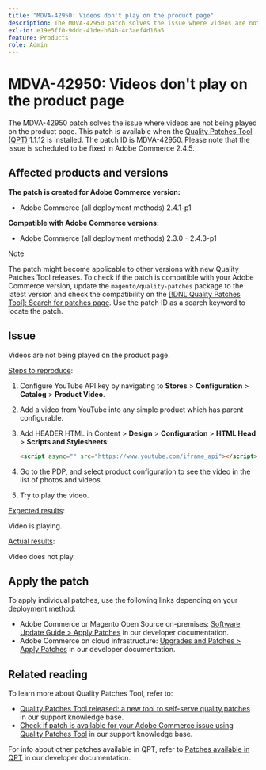 ```yaml
---
title: "MDVA-42950: Videos don't play on the product page"
description: The MDVA-42950 patch solves the issue where videos are not being played on the product page. This patch is available when the [Quality Patches Tool (QPT)](/help/announcements/adobe-commerce-announcements/magento-quality-patches-released-new-tool-to-self-serve-quality-patches.md) 1.1.12 is installed. The patch ID is MDVA-42950. Please note that the issue is scheduled to be fixed in Adobe Commerce 2.4.5.
exl-id: e19e5ff0-9ddd-41de-b64b-4c3aef4d16a5
feature: Products
role: Admin
---
```

# MDVA-42950: Videos don't play on the product page

The MDVA-42950 patch solves the issue where videos are not being played on the product page. This patch is available when the [Quality Patches Tool (QPT)](/help/announcements/adobe-commerce-announcements/magento-quality-patches-released-new-tool-to-self-serve-quality-patches.md) 1.1.12 is installed. The patch ID is MDVA-42950. Please note that the issue is scheduled to be fixed in Adobe Commerce 2.4.5.

## Affected products and versions

**The patch is created for Adobe Commerce version:**

* Adobe Commerce (all deployment methods) 2.4.1-p1

**Compatible with Adobe Commerce versions:**

* Adobe Commerce (all deployment methods) 2.3.0 - 2.4.3-p1

>[!NOTE]
>
>The patch might become applicable to other versions with new Quality Patches Tool releases. To check if the patch is compatible with your Adobe Commerce version, update the `magento/quality-patches` package to the latest version and check the compatibility on the [[!DNL Quality Patches Tool]: Search for patches page](https://experienceleague.adobe.com/en/docs/commerce-knowledge-base/kb/announcements/commerce-announcements/magento-quality-patches-released-new-tool-to-self-serve-quality-patches). Use the patch ID as a search keyword to locate the patch.

## Issue

Videos are not being played on the product page.

<u>Steps to reproduce</u>:

1. Configure YouTube API key by navigating to **Stores** > **Configuration** > **Catalog** > **Product Video**.
1. Add a video from YouTube into any simple product which has parent configurable.
1. Add HEADER HTML in Content > **Design** > **Configuration** > **HTML Head** > **Scripts and Stylesheets**:

    ```HTML
    <script async="" src="https://www.youtube.com/iframe_api"></script>`
    ```

1. Go to the PDP, and select product configuration to see the video in the list of photos and videos.
1. Try to play the video.

<u>Expected results</u>:

Video is playing.

<u>Actual results</u>:

Video does not play.

## Apply the patch

To apply individual patches, use the following links depending on your deployment method:

* Adobe Commerce or Magento Open Source on-premises: [Software Update Guide > Apply Patches](https://devdocs.magento.com/guides/v2.4/comp-mgr/patching/mqp.html) in our developer documentation.
* Adobe Commerce on cloud infrastructure: [Upgrades and Patches > Apply Patches](https://devdocs.magento.com/cloud/project/project-patch.html) in our developer documentation.

## Related reading

To learn more about Quality Patches Tool, refer to:

* [Quality Patches Tool released: a new tool to self-serve quality patches](/help/announcements/adobe-commerce-announcements/magento-quality-patches-released-new-tool-to-self-serve-quality-patches.md) in our support knowledge base.
* [Check if patch is available for your Adobe Commerce issue using Quality Patches Tool](/help/support-tools/patches-available-in-qpt-tool/check-patch-for-magento-issue-with-magento-quality-patches.md) in our support knowledge base.

For info about other patches available in QPT, refer to [Patches available in QPT](https://devdocs.magento.com/quality-patches/tool.html#patch-grid) in our developer documentation.
